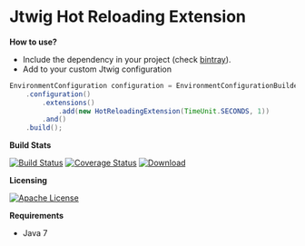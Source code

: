 # Jtwig Hot Reloading Extension

**How to use?**

- Include the dependency in your project (check [bintray](https://bintray.com/jtwig/maven/jtwig-hot-reloading-extension/_latestVersion)).
- Add to your custom Jtwig configuration

```java
EnvironmentConfiguration configuration = EnvironmentConfigurationBuilder
    .configuration()
        .extensions()
            .add(new HotReloadingExtension(TimeUnit.SECONDS, 1))
        .and()
    .build();
```

**Build Stats**

[![Build Status](https://travis-ci.org/jtwig/jtwig-hot-reloading-extension.svg?branch=master)](https://travis-ci.org/jtwig/jtwig-hot-reloading-extension)
[![Coverage Status](https://coveralls.io/repos/github/jtwig/jtwig-hot-reloading-extension/badge.svg?branch=master)](https://coveralls.io/github/jtwig/jtwig-hot-reloading-extension?branch=master)
[![Download](https://api.bintray.com/packages/jtwig/maven/jtwig-hot-reloading-extension/images/download.svg) ](https://bintray.com/jtwig/maven/jtwig-hot-reloading-extension/_latestVersion)

**Licensing**

[![Apache License](https://img.shields.io/hexpm/l/plug.svg?maxAge=2592000)]()

**Requirements**

- Java 7
